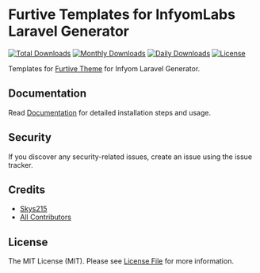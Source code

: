 Furtive Templates for InfyomLabs Laravel Generator
================================================

[![Total Downloads](https://poser.pugx.org/skys215/furtive-templates/downloads)](https://packagist.org/packages/skys215/furtive-templates)
[![Monthly Downloads](https://poser.pugx.org/skys215/furtive-templates/d/monthly)](https://packagist.org/packages/skys215/furtive-templates)
[![Daily Downloads](https://poser.pugx.org/skys215/furtive-templates/d/daily)](https://packagist.org/packages/skys215/furtive-templates)
[![License](https://poser.pugx.org/skys215/furtive-templates/license)](https://packagist.org/packages/skys215/furtive-templates)

Templates for [Furtive Theme](https://furtive.io/) for Infyom Laravel Generator.

## Documentation

Read [Documentation](https://infyomlabs.com/open-source/laravelgenerator/docs/8.0/furtive-templates) for detailed installation steps and usage.

## Security

If you discover any security-related issues, create an issue using the issue tracker.

## Credits

- [Skys215](https://github.com/skys215)
- [All Contributors](../../contributors)

## License

The MIT License (MIT). Please see [License File](LICENSE.md) for more information.

